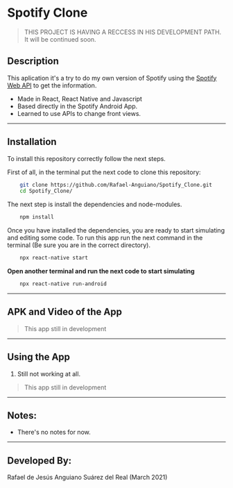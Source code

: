 # Spotify Clone

> THIS PROJECT IS HAVING A RECCESS IN HIS DEVELOPMENT PATH. It will be continued soon.

## Description
This aplication it's a try to do my own version of Spotify using the [Spotify Web API](https://developer.spotify.com/documentation/web-api/) to get the information.
 - Made in React, React Native and Javascript
 - Based directly in the Spotify Android App.
 - Learned to use APIs to change front views.

---

## Installation
To install this repository correctly follow the next steps.

First of all, in the terminal put the next code to clone this repository:

```sh
    git clone https://github.com/Rafael-Anguiano/Spotify_Clone.git
    cd Spotify_Clone/
```

The next step is install the dependencies and node-modules.

```sh
    npm install
```

Once you have installed the dependencies, you are ready to start simulating and editing some code. To run this app run the next command in the terminal (Be sure you are in the correct directory).

```sh
    npx react-native start
```
**Open another terminal and run the next code to start simulating**

```sh
    npx react-native run-android
```

---
## APK and Video of the App
>   This app still in development

---
## Using the App
1. Still not working at all.

>   This app still in development
---

## Notes:
 - There's no notes for now.

---

## Developed By:
 Rafael de Jesús Anguiano Suárez del Real (March 2021)
